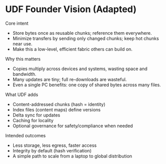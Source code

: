 # UDF Founder Vision (Adapted)

Core intent
- Store bytes once as reusable chunks; reference them everywhere.
- Minimize transfers by sending only changed chunks; keep hot chunks near use.
- Make this a low-level, efficient fabric others can build on.

Why this matters
- Copies multiply across devices and systems, wasting space and bandwidth.
- Many updates are tiny; full re-downloads are wasteful.
- Even a single PC benefits: one copy of shared bytes across many files.

What UDF adds
- Content-addressed chunks (hash = identity)
- Index files (content maps) define versions
- Delta sync for updates
- Caching for locality
- Optional governance for safety/compliance when needed

Intended outcomes
- Less storage, less egress, faster access
- Integrity by default (hash verification)
- A simple path to scale from a laptop to global distribution

